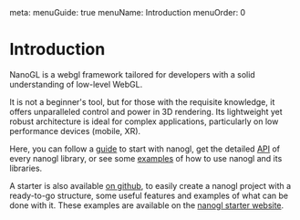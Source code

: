 <route lang="yaml">
meta:
  menuGuide: true
  menuName: Introduction
  menuOrder: 0
</route>

<div class="full-content-wrapper">

# Introduction

NanoGL is a webgl framework tailored for developers with a solid understanding of low-level WebGL.

It is not a beginner's tool, but for those with the requisite knowledge, it offers unparalleled control and power in 3D rendering. Its lightweight yet robust architecture is ideal for complex applications, particularly on low performance devices (mobile, XR).

<UISpacing/>

Here, you can follow a [guide](/guide/getting-started/installation) to start with nanogl, get the detailed [API](/api) of every
nanogl library, or see some [examples](/examples) of how to use nanogl and its libraries.

<UISpacing/>

A starter is also available [on github](https://github.com/makemepulse/nanogl-starter), to easily create a nanogl project with a ready-to-go structure, some useful features and examples of what can be done with it. These examples are available
on the [nanogl starter website]().

<!-- Images or iframes of nanogl starter -->

</div>